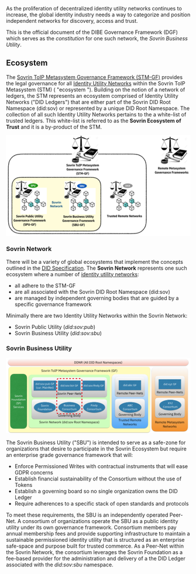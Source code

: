As the proliferation of decentralized identity utility networks continues to increase, the global identity industry needs a way to categorize and position independent networks for discovery, access and trust.

This is the official document of the ​DIBE Governance Framework (DGF) which serves as the *constitution* for one such network, the *Sovrin Business Utility*.   

## Ecosystem
The [Sovrin ToIP Metasystem Governance Framework (STM-GF)]() provides the legal governance for all [Identity Utility Networks](./gf_info/glossary.md) within the Sovrin ToIP Metasystem (STM) ( "ecosystem "). Building on the notion of a network of ledgers, the STM represents an ecosystem comprised of Identity Utility Networks ("DID Ledgers") that are either part of the Sovrin DID Root Namespace (did:sov) or represented by a unique DID Root Namespace. The collection of all such Identity Utility Networks pertains to the a white-list of trusted ledgers. This white-list is referred to as the **Sovrin Ecosystem of Trust** and it is a by-product of the STM.

![stm-concepts](./img/stm-concepts.png)

### Sovrin Network
There will be a variety of global ecosystems that implement the concepts outlined in the [DID Specification](https://www.w3.org/TR/did-core/). The **Sovrin Network** represents one such ecosystem where a number of [identity utility networks](./gf_info/glossary.md):

* all adhere to the STM-GF
* are all associated with the Sovrin DID Root Namespace (did:sov)
* are managed by independent governing bodies that are guided by a specific governance framework

Minimally there are two Identity Utility Networks within the Sovrin Network:

* Sovrin Public Utility (*did:sov:pub*)
* Sovrin Business Utility (*did:sov:sbu*)

### Sovrin Business Utility

![overview](./img/sov-toip-metasystem-biz.png)

The Sovrin Business Utility ("SBU") is intended to serve as a safe-zone for organizations that desire to participate in the Sovrin Ecosystem but require an enterprise grade governance framework that will:

* Enforce Permissioned Writes with contractual instruments that will ease GDPR concerns
* Establish financial sustainability of the Consortium without the use of Tokens
* Establish a governing board so no single organization owns the DID Ledger
* Require adherences to a specific stack of open standards and protocols

To meet these requirements, the SBU is an independently operated Peer-Net. A consortium of organizations operate the SBU as a public identity utility under its own governance framework. Consortium members pay annual membership fees and provide supporting infrastructure to maintain a sustainable permissioned identity utility that is structured as an enterprise safe-space and purpose built for trusted commerce. As a Peer-Net within the Sovrin Network, the consortium leverages the Sovrin Foundation as a fee-based provider for the administration and delivery of a the DID Ledger associated with the *did:sov:sbu* namespace.
